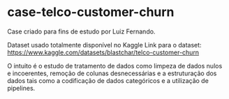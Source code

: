# case-telco-customer-churn

Case criado para fins de estudo por Luiz Fernando.

Dataset usado totalmente disponível no Kaggle
Link para o dataset: https://www.kaggle.com/datasets/blastchar/telco-customer-churn

O intuito é o estudo de tratamento de dados como limpeza de dados nulos e incoerentes,
remoção de colunas desnecessárias e a estruturação dos dados tais como a codificação
de dados categóricos e a utilização de pipelines.
